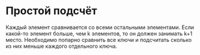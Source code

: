 # Простой подсчёт
Каждый элемент сравнивается со всеми остальными элементами. Если какой-то элемент больше, чем k элементов, то он должен занимать k+1 место. Необходимо попарно сравнить все ключи и подсчитать сколько из них меньше каждого отдельного ключа. 
